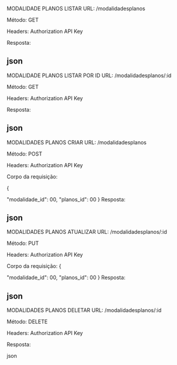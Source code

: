 MODALIDADE PLANOS LISTAR 
URL: /modalidadesplanos

Método: GET

Headers: Authorization API Key

Resposta:

json
--------------------------------
MODALIDADE PLANOS LISTAR POR ID 
URL: /modalidadesplanos/:id

Método: GET

Headers: Authorization API Key

Resposta:

json
--------------------------------
MODALIDADES PLANOS CRIAR 
URL: /modalidadesplanos

Método: POST

Headers: Authorization API Key

Corpo da requisição:

{
 
  "modalidade_id": 00,
   "planos_id": 00
}
Resposta:

json
------------------------------------
MODALIDADES PLANOS ATUALIZAR 
URL: /modalidadesplanos/:id

Método: PUT

Headers: Authorization API Key

Corpo da requisição:
{
 
  "modalidade_id": 00,
   "planos_id": 00
}
Resposta:

json
-------------------------------------
MODALIDADES PLANOS DELETAR 
URL: /modalidadesplanos/:id

Método: DELETE

Headers: Authorization API Key

Resposta:

json